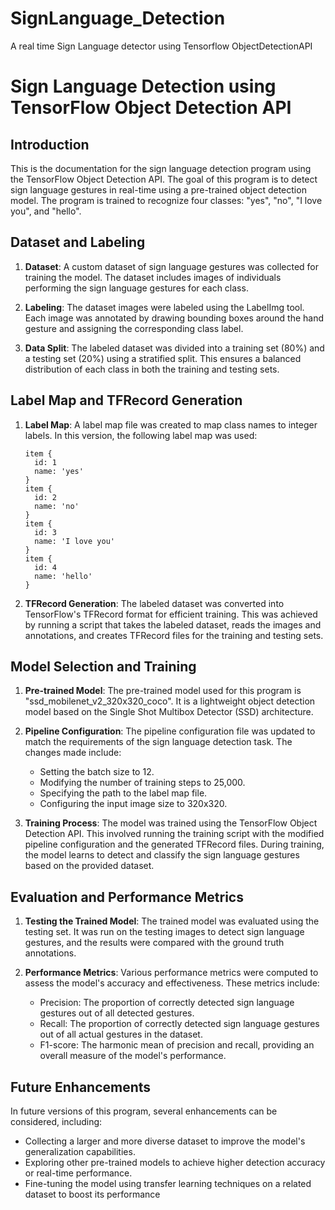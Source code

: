 # SignLanguage_Detection
A real time Sign Language detector using Tensorflow ObjectDetectionAPI 

# Sign Language Detection using TensorFlow Object Detection API

## Introduction
This is the documentation for the sign language detection program using the TensorFlow Object Detection API. The goal of this program is to detect sign language gestures in real-time using a pre-trained object detection model. The program is trained to recognize four classes: "yes", "no", "I love you", and "hello".

## Dataset and Labeling
1. **Dataset**: A custom dataset of sign language gestures was collected for training the model. The dataset includes images of individuals performing the sign language gestures for each class.

2. **Labeling**: The dataset images were labeled using the LabelImg tool. Each image was annotated by drawing bounding boxes around the hand gesture and assigning the corresponding class label.

3. **Data Split**: The labeled dataset was divided into a training set (80%) and a testing set (20%) using a stratified split. This ensures a balanced distribution of each class in both the training and testing sets.

## Label Map and TFRecord Generation
1. **Label Map**: A label map file was created to map class names to integer labels. In this version, the following label map was used:
   ```
   item {
     id: 1
     name: 'yes'
   }
   item {
     id: 2
     name: 'no'
   }
   item {
     id: 3
     name: 'I love you'
   }
   item {
     id: 4
     name: 'hello'
   }
   ```

2. **TFRecord Generation**: The labeled dataset was converted into TensorFlow's TFRecord format for efficient training. This was achieved by running a script that takes the labeled dataset, reads the images and annotations, and creates TFRecord files for the training and testing sets.

## Model Selection and Training
1. **Pre-trained Model**: The pre-trained model used for this program is "ssd_mobilenet_v2_320x320_coco". It is a lightweight object detection model based on the Single Shot Multibox Detector (SSD) architecture.

2. **Pipeline Configuration**: The pipeline configuration file was updated to match the requirements of the sign language detection task. The changes made include:
   - Setting the batch size to 12.
   - Modifying the number of training steps to 25,000.
   - Specifying the path to the label map file.
   - Configuring the input image size to 320x320.

3. **Training Process**: The model was trained using the TensorFlow Object Detection API. This involved running the training script with the modified pipeline configuration and the generated TFRecord files. During training, the model learns to detect and classify the sign language gestures based on the provided dataset.

## Evaluation and Performance Metrics
1. **Testing the Trained Model**: The trained model was evaluated using the testing set. It was run on the testing images to detect sign language gestures, and the results were compared with the ground truth annotations.

2. **Performance Metrics**: Various performance metrics were computed to assess the model's accuracy and effectiveness. These metrics include:
   - Precision: The proportion of correctly detected sign language gestures out of all detected gestures.
   - Recall: The proportion of correctly detected sign language gestures out of all actual gestures in the dataset.
   - F1-score: The harmonic mean of precision and recall, providing an overall measure of the model's performance.

## Future Enhancements
In future versions of this program, several enhancements can be considered, including:

- Collecting a larger and more diverse dataset to improve the model's generalization capabilities.
- Exploring other pre-trained models to achieve higher detection accuracy or real-time performance.
- Fine-tuning the model using transfer learning techniques on a related dataset to boost its performance
